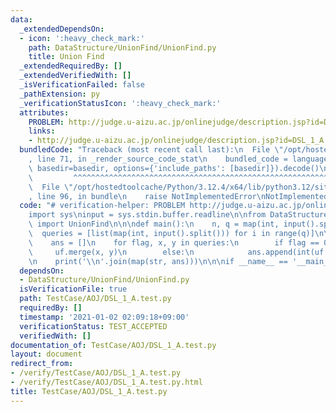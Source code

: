 ```yaml
---
data:
  _extendedDependsOn:
  - icon: ':heavy_check_mark:'
    path: DataStructure/UnionFind/UnionFind.py
    title: Union Find
  _extendedRequiredBy: []
  _extendedVerifiedWith: []
  _isVerificationFailed: false
  _pathExtension: py
  _verificationStatusIcon: ':heavy_check_mark:'
  attributes:
    PROBLEM: http://judge.u-aizu.ac.jp/onlinejudge/description.jsp?id=DSL_1_A
    links:
    - http://judge.u-aizu.ac.jp/onlinejudge/description.jsp?id=DSL_1_A
  bundledCode: "Traceback (most recent call last):\n  File \"/opt/hostedtoolcache/Python/3.12.4/x64/lib/python3.12/site-packages/onlinejudge_verify/documentation/build.py\"\
    , line 71, in _render_source_code_stat\n    bundled_code = language.bundle(stat.path,\
    \ basedir=basedir, options={'include_paths': [basedir]}).decode()\n          \
    \         ^^^^^^^^^^^^^^^^^^^^^^^^^^^^^^^^^^^^^^^^^^^^^^^^^^^^^^^^^^^^^^^^^^^^^^^^^^^^^^^^^\n\
    \  File \"/opt/hostedtoolcache/Python/3.12.4/x64/lib/python3.12/site-packages/onlinejudge_verify/languages/python.py\"\
    , line 96, in bundle\n    raise NotImplementedError\nNotImplementedError\n"
  code: "# verification-helper: PROBLEM http://judge.u-aizu.ac.jp/onlinejudge/description.jsp?id=DSL_1_A\n\
    import sys\ninput = sys.stdin.buffer.readline\n\nfrom DataStructure.UnionFind.UnionFind\
    \ import UnionFind\n\n\ndef main():\n    n, q = map(int, input().split())\n  \
    \  queries = [list(map(int, input().split())) for i in range(q)]\n\n    uf = UnionFind(n)\n\
    \    ans = []\n    for flag, x, y in queries:\n        if flag == 0:\n       \
    \     uf.merge(x, y)\n        else:\n            ans.append(int(uf.same(x, y)))\n\
    \n    print('\\n'.join(map(str, ans)))\n\n\nif __name__ == '__main__':\n    main()\n"
  dependsOn:
  - DataStructure/UnionFind/UnionFind.py
  isVerificationFile: true
  path: TestCase/AOJ/DSL_1_A.test.py
  requiredBy: []
  timestamp: '2021-01-02 02:09:18+09:00'
  verificationStatus: TEST_ACCEPTED
  verifiedWith: []
documentation_of: TestCase/AOJ/DSL_1_A.test.py
layout: document
redirect_from:
- /verify/TestCase/AOJ/DSL_1_A.test.py
- /verify/TestCase/AOJ/DSL_1_A.test.py.html
title: TestCase/AOJ/DSL_1_A.test.py
---
```

